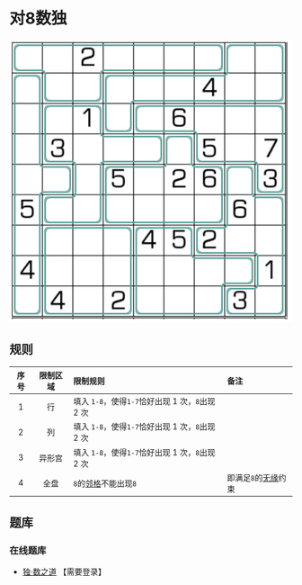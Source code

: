 # 对8数独
<!-- START doctoc generated TOC please keep comment here to allow auto update -->
<!-- DON'T EDIT THIS SECTION, INSTEAD RE-RUN doctoc TO UPDATE -->

<!-- END doctoc generated TOC please keep comment here to allow auto update -->

![题](../../../images/sudoku/对8数独.png)

## 规则

| 序号 | 限制区域 | 限制规则 | 备注 |
| :---: | :---: | :--- | :--- |
| 1 | 行 | 填入 `1-8`，使得`1-7`恰好出现 1 次，`8`出现 2 次 | |
| 2 | 列 | 填入 `1-8`，使得`1-7`恰好出现 1 次，`8`出现 2 次 | |
| 3 | 异形宫 | 填入 `1-8`，使得`1-7`恰好出现 1 次，`8`出现 2 次 | |
| 4 | 全盘 | `8`的[邻格]不能出现`8` | 即满足`8`的[无缘]约束 |

## 题库

### 在线题库

- [独·数之道](http://www.sudokufans.org.cn/lx/game.index.php?type=d8) 【需要登录】

[邻格]: ../../../rules/rules.md#邻格
[无缘]: ../../../rules/rules.md#无缘

